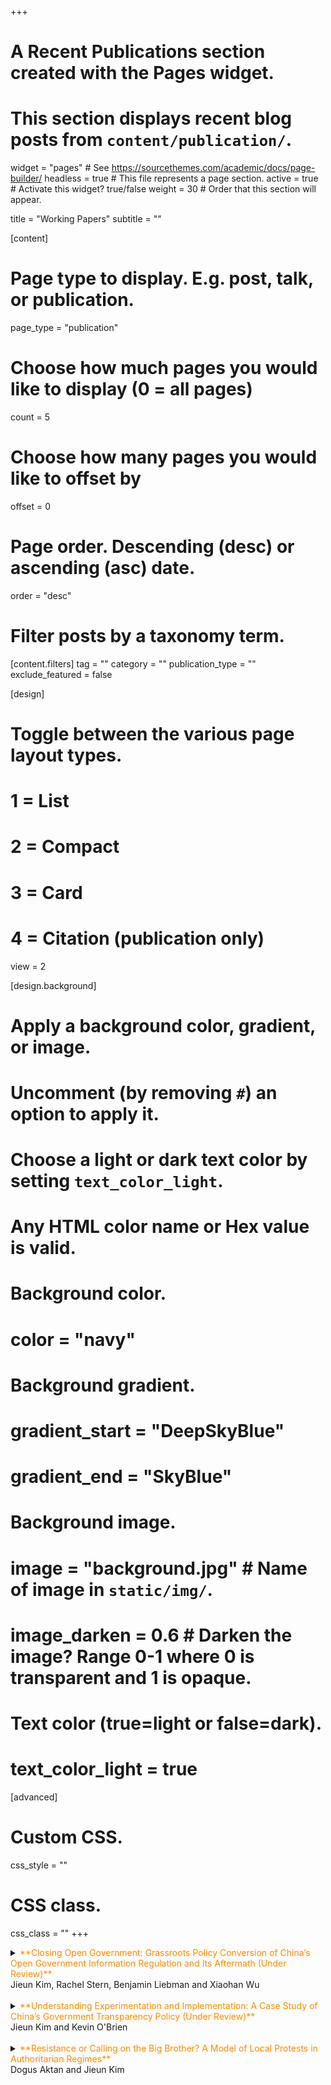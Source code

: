 +++
# A Recent Publications section created with the Pages widget.
# This section displays recent blog posts from `content/publication/`.

widget = "pages"  # See https://sourcethemes.com/academic/docs/page-builder/
headless = true  # This file represents a page section.
active = true  # Activate this widget? true/false
weight = 30  # Order that this section will appear.

title = "Working Papers"
subtitle = ""

[content]
  # Page type to display. E.g. post, talk, or publication.
  page_type = "publication"
  
  # Choose how much pages you would like to display (0 = all pages)
  count = 5
  
  # Choose how many pages you would like to offset by
  offset = 0

  # Page order. Descending (desc) or ascending (asc) date.
  order = "desc"

  # Filter posts by a taxonomy term.
  [content.filters]
    tag = ""
    category = ""
    publication_type = ""
    exclude_featured = false
  
[design]
  # Toggle between the various page layout types.
  #   1 = List
  #   2 = Compact
  #   3 = Card
  #   4 = Citation (publication only)
  view = 2
  
[design.background]
  # Apply a background color, gradient, or image.
  #   Uncomment (by removing `#`) an option to apply it.
  #   Choose a light or dark text color by setting `text_color_light`.
  #   Any HTML color name or Hex value is valid.
    
  # Background color.
  # color = "navy"
  
  # Background gradient.
  # gradient_start = "DeepSkyBlue"
  # gradient_end = "SkyBlue"
  
  # Background image.
  # image = "background.jpg"  # Name of image in `static/img/`.
  # image_darken = 0.6  # Darken the image? Range 0-1 where 0 is transparent and 1 is opaque.

  # Text color (true=light or false=dark).
  # text_color_light = true  
  
[advanced]
 # Custom CSS. 
 css_style = ""
 
 # CSS class.
 css_class = ""
+++


<details>
<summary> <span style="color:DarkOrange"> **Closing Open Government: Grassroots Policy Conversion of China’s Open Government Information Regulation and Its Aftermath (Under Review)** </span> <br/>
Jieun Kim, Rachel Stern, Benjamin Liebman and Xiaohan Wu <br/>
</summary>

How and when do opportunities for political participation through courts change under authoritarianism? Although China is better known for tight political control than for political expression, the 2008 Open Government Information (OGI) regulation ushered in a surge of political-legal activism. We draw on an original dataset of 57,095 OGI lawsuits, supplemented by interview data and government documents, to show how a feedback loop between judges and court users shaped possibilities for political activism and complaint between 2008 and 2019. In contrast to the conventional explanation that authoritarian leaders crack down on legal action when they feel politically threatened, we find that courts minted, defined and popularized new legal labels to cut off access to justice for the minority of super-active litigants whose lawsuits had come to dominate the OGI docket. This study underscores the power of procedural rules and frontline judges in shaping possibilities for political participation under authoritarianism.

</details>

<br/>

<details>
<summary> <span style="color:DarkOrange"> **Understanding Experimentation and Implementation: A Case Study of China’s Government Transparency Policy (Under Review)** </span> <br/>
Jieun Kim and Kevin O'Brien <br/>
</summary>

Studies of local governance in China often point to nimble experimentation but problematic implementation. To reconcile these competing images, it is useful to clarify the concepts of experimentation and implementation and see how they unfold in one area. The history of China’s Open Government Information (OGI) policy shows that experimentation sometimes proceeds well and produces new policy options, but may falter if local leaders are unwilling to carry out an experiment. And implementation often poses challenges, but may improve if the Center initiates new, small-scale experiments and encourages local innovation. This suggests that stages in the policy process are not so different when the Center and localities have diverging interests and preferences on both sides do not change. The ups and downs of OGI, and also village elections, can be traced to the goal of monitoring local cadres and the pattern of support and opposition within the state.

</details>
<br/>

<details>
<summary> <span style="color:DarkOrange"> **Resistance or Calling on the Big Brother? A Model of Local Protests in Authoritarian Regimes** </span> <br/>
Dogus Aktan and Jieun Kim <br/>
</summary>

Recent scholarship suggests that protests in authoritarian regimes do not necessarily reflect regime weaknesses, because they provide central leaders with information about misconduct by local officials. However, such alliances between protesters and central leaders do not always appear. To explain when and how protesters successfully sound “fire alarms” that are heeded by the Center, we develop a formal model and argue that protesters do so only when their interests are sufficiently aligned with the leaders' interests. We illustrate the model with the case of China, revisiting the “rightful resistance” thesis in the literature. Implications of this model are broadly applicable to any situation that involves the principal-agent relationship and a third party. 

* Presented at the 2020 SPSA Annual Meeting
</details>
